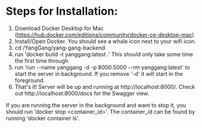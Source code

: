 Steps for Installation:
===
1. Download Docker Desktop for Mac (https://hub.docker.com/editions/community/docker-ce-desktop-mac)
2. Install/Open Docker. You should see a whale icon next to your wifi icon.
3. cd /YangGang/yang-gang-backend
4. run 'docker build -t yanggang:latest .' This should only take some time the first time through.
5. run 'run --name yanggang -d -p 8000:5000 --rm yanggang:latest' to start the server in background. If you remove '-d' it will start in the foreground.
6. That's it! Server will be up and running at http://localhost:8000/. Check out http://localhost:8000/docs for the Swagger view.

If you are running the server in the background and want to stop it, you should run 'docker stop <container_id>'. The container_id can be found by running 'docker container ls'.